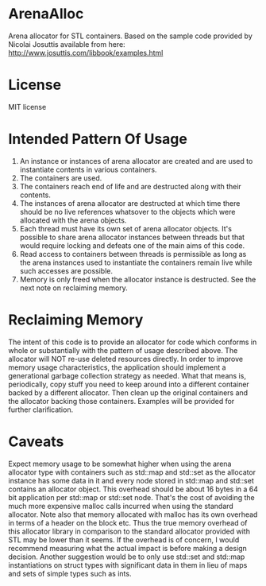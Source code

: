 ArenaAlloc
==============

Arena allocator for STL containers.  Based on the sample code provided by Nicolai Josuttis available from here:
http://www.josuttis.com/libbook/examples.html

License
=======
MIT license


Intended Pattern Of Usage
=========================

1.  An instance or instances of arena allocator are created and are used to instantiate contents in various containers.
2.  The containers are used.
3.  The containers reach end of life and are destructed along with their contents.
4.  The instances of arena allocator are destructed at which time there should be no live references whatsover to the objects which were allocated with the arena objects.
5.  Each thread must have its own set of arena allocator objects.  It's possible to share arena allocator instances between threads but that would require locking and defeats one of the main aims of this code.  
6.  Read access to containers between threads is permissible as long as the arena instances used to instantiate the containers remain live while such accesses are possible.
7.  Memory is only freed when the allocator instance is destructed.  See the next note on reclaiming memory.

Reclaiming Memory
=================

The intent of this code is to provide an allocator for code which conforms in whole or substantially with the pattern of usage described above.  The allocator will NOT re-use deleted resources directly.  In order to improve memory usage characteristics, the application should implement a generational garbage collection strategy as needed.  What that means is, periodically, copy stuff you need to keep around into a different container backed by a different allocator.  Then clean up the original containers and the allocator backing those containers.  Examples will be provided for further clarification.

Caveats
=======

Expect memory usage to be somewhat higher when using the arena allocator type with containers such as std::map and std::set as the allocator instance has some data in it and every node stored in std::map and std::set contains an allocator object.  This overhead should be about 16 bytes in a 64 bit application per std::map or std::set node.  That's the cost of avoiding the much more expensive malloc calls incurred when using the standard allocator.  Note also that memory allocated with malloc has its own overhead in terms of a header on the block etc.  Thus the true memory overhead of this allocator library in comparison to the standard allocator provided with STL may be lower than it seems.  If the overhead is of concern, I would recommend measuring what the actual impact is before making a design decision.  Another suggestion would be to only use std::set and std::map instantiations on struct types with significant data in them in lieu of maps and sets of simple types such as ints.


